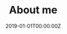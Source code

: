 ---
date: "2019-01-01T00:00:00Z"
summary: A little more about me
title: "About me"
type: widget_page
aliases: [bio]
---